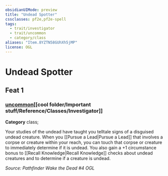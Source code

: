 ```yaml
---
obsidianUIMode: preview
title: "Undead Spotter"
cssclasses: pf2e,pf2e-spell
tags:
  - trait/investigator
  - trait/uncommon
  - category/class
aliases: "Item.8YZTN58GUhXh5jMP"
license: OGL
---
```

# Undead Spotter
## Feat 1
### [uncommon](cool%20folder/Important%20stuff/Bestiary/zz_traits/uncommon.md "Uncommon Rarity Trait")[[cool folder/Important stuff/Reference/Classes/Investigator]]

**Category** class; 




Your studies of the undead have taught you telltale signs of a disguised undead creature. When you [[Pursue a Lead|Pursue a Lead]] that involves a corpse or creature within your reach, you can touch that corpse or creature to immediately determine if it is undead. You also gain a +1 circumstance bonus to [[Recall Knowledge|Recall Knowledge]] checks about undead creatures and to determine if a creature is undead.

*Source: Pathfinder Wake the Dead #4*
*OGL*